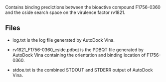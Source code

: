 Contains binding predictions between the bioactive compound F1756-0360 and the cside search space on the virulence factor rv1821.

## Files

- log.txt is the log file generated by AutoDock Vina.

- rv1821_F1756-0360_cside.pdbqt is the PDBQT file generated by AutoDock Vina containing the orientation and binding location of F1756-0360.

- stdoe.txt is the combined STDOUT and STDERR output of AutoDock Vina.

